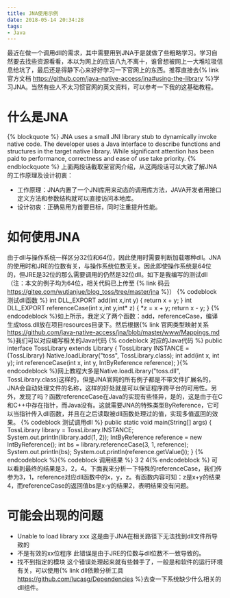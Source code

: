 ```yaml
---
title: JNA使用示例
date: 2018-05-14 20:34:28
tags:
- Java
---
```

最近在做一个调用dll的需求，其中需要用到JNA于是就做了些粗略学习。学习自然要去找些资源看看，本以为网上的应该八九不离十，谁曾想被网上一大堆垃圾信息给坑了，最后还是得静下心来好好学习一下官网上的东西。推荐直接去{% link
官方文档 https://github.com/java-native-access/jna#using-the-library %}学习JNA。当然有些人不太习惯官网的英文资料，可以参考一下我的这基础教程。
<!-- more -->
# 什么是JNA
{% blockquote %}
JNA uses a small JNI library stub to dynamically invoke native code. The developer uses a Java interface to describe functions and structures in the target native library. 
While significant attention has been paid to performance, correctness and ease of use take priority.
{% endblockquote %}
上面两段话截取至官网介绍，从这两段话可以大致了解JNA的工作原理及设计初衷：
* 工作原理：JNA内置了一个JNI库用来动态的调用库方法，JAVA开发者用接口定义方法和参数结构就可以直接访问本地库。
* 设计初衷：正确易用为首要目标，同时注重提升性能。

# 如何使用JNA
由于dll与操作系统一样区分32位和64位，因此使用时需要判断加载哪种dll。JNA的使用时和JRE的位数有关，与操作系统位数无关。因此即使操作系统是64位的，但JRE是32位的那么需要调用的仍然是32位dll。如下是我编写的测试dll（注：本文的例子均为64位，相关代码已上传至 {% link 码云 https://gitee.com/wutianjue/blog_toss/tree/master/jna %}）
{% codeblock 测试dll函数 %}
int DLL_EXPORT add(int x,int y)
{
    return x + y;
}
int DLL_EXPORT referenceCase(int x,int y,int* z)
{
    *z = x + y;
    return x - y;
}
{% endcodeblock %}如上所示，我定义了两个函数：add，referenceCase，编译生成toss.dll放在项目resources目录下。然后根据{% link 官网类型映射关系 https://github.com/java-native-access/jna/blob/master/www/Mappings.md %}我们可以对应编写相关的Java代码
{% codeblock 对应的Java代码 %}
public interface TossLibrary extends Library {
	TossLibrary INSTANCE = (TossLibrary) Native.loadLibrary("toss", TossLibrary.class);
	int add(int x, int y);
	int referenceCase(int x, int y, IntByReference reference);
}{% endcodeblock %}网上教程大多是Native.loadLibrary("toss.dll", TossLibrary.class)这样的，但是JNA官网的所有例子都是不带文件扩展名的，JNA会自动处理文件的名称，这样的好处就是可以保证程序跨平台的可用性。另外，发现了吗？函数referenceCase在Java的实现有些怪异，是的，这是由于在C和C++中存在指针，而Java没有。这就需要JNA的特殊类型ByReference，它可以当指针传入dll函数，并且在之后读取被dll函数处理过的值，实现多值返回的效果。
{% codeblock 测试调用dll %}
public static void main(String[] args) {
	TossLibrary library = TossLibrary.INSTANCE;
	System.out.println(library.add(1, 2));
	IntByReference reference = new IntByReference();
	int bs = library.referenceCase(3, 1, reference);
	System.out.println(bs);
	System.out.println(reference.getValue());
}
{% endcodeblock %}{% codeblock 调用结果 %}
3
2
4{% endcodeblock %}
可以看到最终的结果是3，2，4。下面我来分析一下特殊的referenceCase，我们传参为3，1，reference对应dll函数中的x，y，z。有函数内容可知：z是x+y的结果4，而referenceCase的返回值bs是x-y的结果2，表明结果没有问题。
# 可能会出现的问题
* Unable to load library xxx 这是由于JNA在相关路径下无法找到dll文件所导致的
* 不是有效的xx位程序 此错误是由于JRE的位数与dll位数不一致导致的。
* 找不到指定的模块 这个错误处理起来就有些棘手了，一般是和软件的运行环境有关，可以使用{% link dll依赖分析工具 https://github.com/lucasg/Dependencies %}去查一下系统缺少什么相关的dll组件。